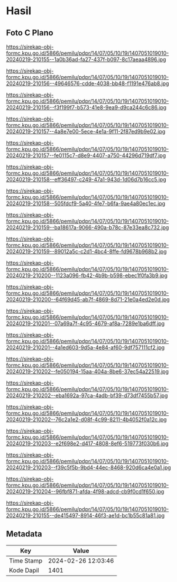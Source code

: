 # Hasil

## Foto C Plano

https://sirekap-obj-formc.kpu.go.id/5866/pemilu/pdpr/14/07/05/10/19/1407051019010-20240219-210155--1a0b36ad-fa27-437f-b097-8c17aeaa4896.jpg

https://sirekap-obj-formc.kpu.go.id/5866/pemilu/pdpr/14/07/05/10/19/1407051019010-20240219-210156--49646576-cdde-4038-bb48-f1191e476ab8.jpg

https://sirekap-obj-formc.kpu.go.id/5866/pemilu/pdpr/14/07/05/10/19/1407051019010-20240219-210156--f3f199f7-b573-41e8-9ea9-d9ca244c6c86.jpg

https://sirekap-obj-formc.kpu.go.id/5866/pemilu/pdpr/14/07/05/10/19/1407051019010-20240219-210157--4a8e7e00-5ece-4e1a-9f11-2f87ed9b9e02.jpg

https://sirekap-obj-formc.kpu.go.id/5866/pemilu/pdpr/14/07/05/10/19/1407051019010-20240219-210157--fe0115c7-d8e9-4407-a750-44296d719df7.jpg

https://sirekap-obj-formc.kpu.go.id/5866/pemilu/pdpr/14/07/05/10/19/1407051019010-20240219-210158--eff36497-c249-47a1-943d-1d06d7b16cc5.jpg

https://sirekap-obj-formc.kpu.go.id/5866/pemilu/pdpr/14/07/05/10/19/1407051019010-20240219-210158--505fdcf9-5a40-4fe7-b6fa-9ae4a80ec1ec.jpg

https://sirekap-obj-formc.kpu.go.id/5866/pemilu/pdpr/14/07/05/10/19/1407051019010-20240219-210159--ba18617a-9066-490a-b78c-87e33ea8c732.jpg

https://sirekap-obj-formc.kpu.go.id/5866/pemilu/pdpr/14/07/05/10/19/1407051019010-20240219-210159--89012a5c-c2d1-4bc4-8ffe-fd9678b968b2.jpg

https://sirekap-obj-formc.kpu.go.id/5866/pemilu/pdpr/14/07/05/10/19/1407051019010-20240219-210200--1123a096-fb42-4b9b-b598-ebec1f0fa3b9.jpg

https://sirekap-obj-formc.kpu.go.id/5866/pemilu/pdpr/14/07/05/10/19/1407051019010-20240219-210200--64f69d45-ab7f-4869-8d71-21e0a4ed2e0d.jpg

https://sirekap-obj-formc.kpu.go.id/5866/pemilu/pdpr/14/07/05/10/19/1407051019010-20240219-210201--07a69a7f-4c95-4679-af8a-7289e1ba6dff.jpg

https://sirekap-obj-formc.kpu.go.id/5866/pemilu/pdpr/14/07/05/10/19/1407051019010-20240219-210201--4a1ed603-9d5a-4e84-af60-9df757111cf2.jpg

https://sirekap-obj-formc.kpu.go.id/5866/pemilu/pdpr/14/07/05/10/19/1407051019010-20240219-210202--fe050194-15aa-404a-8be6-37ec54a22519.jpg

https://sirekap-obj-formc.kpu.go.id/5866/pemilu/pdpr/14/07/05/10/19/1407051019010-20240219-210202--eba1692a-97ca-4adb-bf39-d73df7455b57.jpg

https://sirekap-obj-formc.kpu.go.id/5866/pemilu/pdpr/14/07/05/10/19/1407051019010-20240219-210202--76c2a1e2-d08f-4c99-8211-4b4052f0a12c.jpg

https://sirekap-obj-formc.kpu.go.id/5866/pemilu/pdpr/14/07/05/10/19/1407051019010-20240219-210203--e2f698e2-d417-4808-8ef6-519773f030b6.jpg

https://sirekap-obj-formc.kpu.go.id/5866/pemilu/pdpr/14/07/05/10/19/1407051019010-20240219-210203--f39c5f5b-9bd4-44ec-8468-920d6ca4e0a1.jpg

https://sirekap-obj-formc.kpu.go.id/5866/pemilu/pdpr/14/07/05/10/19/1407051019010-20240219-210204--96fbf871-afda-4f98-adcd-cb9f0cd1f650.jpg

https://sirekap-obj-formc.kpu.go.id/5866/pemilu/pdpr/14/07/05/10/19/1407051019010-20240219-210155--de415497-8914-46f3-ae1d-bc1b55c81a81.jpg


## Metadata

| Key        | Value               |
| ---------- | ------------------- |
| Time Stamp | 2024-02-26 12:03:46 |
| Kode Dapil | 1401                |



